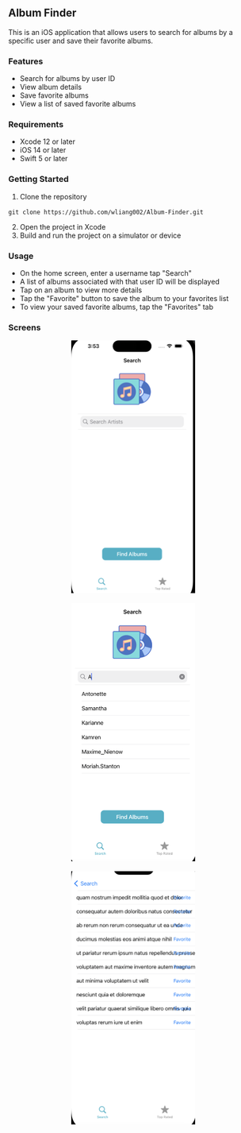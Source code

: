 ## Album Finder
This is an iOS application that allows users to search for albums by a specific user and save their favorite albums.

### Features
* Search for albums by user ID
* View album details
* Save favorite albums
* View a list of saved favorite albums


### Requirements
* Xcode 12 or later
* iOS 14 or later
* Swift 5 or later

### Getting Started
1. Clone the repository
```
git clone https://github.com/wliang002/Album-Finder.git
```

2. Open the project in Xcode
3. Build and run the project on a simulator or device


### Usage
* On the home screen, enter a username tap "Search"
* A list of albums associated with that user ID will be displayed
* Tap on an album to view more details
* Tap the "Favorite" button to save the album to your favorites list
* To view your saved favorite albums, tap the "Favorites" tab

### Screens
<p align="center">
<img src= "img/search.png" width="250"> <br/><br />
<img src= "img/searchRes.png" width="250"> <br /><br />
<img src= "img/albums.png" width="250"> <br /> <br />
